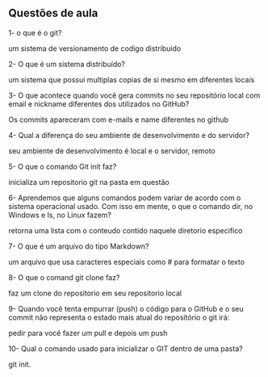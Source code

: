 ## Questões de aula

1- o que é o git?

um sistema de versionamento de codigo distribuido

2- O que é um sistema distribuído?

um sistema que possui multiplas copias de si mesmo em diferentes locais

3- O que acontece quando você gera commits no seu repositório local com email e nickname diferentes dos utilizados no GitHub?

Os commits apareceram com e-mails e name diferentes no github 

4- Qual a diferença do seu ambiente de desenvolvimento e do servidor?

seu ambiente de desenvolvimento é local e o servidor, remoto

5- O que o comando Git init faz?

inicializa um repositorio git na pasta em questão

6- Aprendemos que alguns comandos podem variar de acordo com o sistema operacional usado. Com isso em mente, o que o comando dir, no Windows e ls, no Linux fazem?

retorna uma lista com o conteudo contido naquele diretorio especifico

7- O que é um arquivo do tipo Markdown?

um arquivo que usa caracteres especiais como # para formatar o texto

8- O que o comand git clone faz?

faz um clone do repositorio em seu repositorio local 

9- Quando você tenta empurrar (push) o código para o GitHub e o seu commit não representa o estado mais atual do repositório o git irá:

pedir para você fazer um pull e depois um push

10- Qual o comando usado para inicializar o GIT dentro de uma pasta?

git init.


